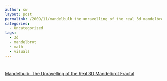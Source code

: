```yaml
---
author: sw
layout: post
permalink: /2009/11/mandelbulb_the_unravelling_of_the_real_3d_mandelbrot_fractal/
categories:
  - Uncategorized
tags:
  - 3d
  - mandelbrot
  - math
  - visuals
---
```

# 

[Mandelbulb: The Unravelling of the Real 3D Mandelbrot Fractal][1]

 [1]: http://www.skytopia.com/project/fractal/mandelbulb.html